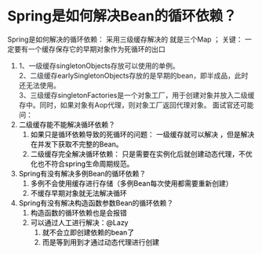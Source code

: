 # Spring是如何解决Bean的循环依赖？
Spring是如何解决的循环依赖： 采用三级缓存解决的 就是三个Map ； 关键： 一定要有一个缓存保存它的早期对象作为死循环的出口
1. <font style="color:rgb(33, 37, 41);">1、一级缓存</font>singletonObjects<font style="color:rgb(33, 37, 41);">存放可以使用的单例。</font>  
<font style="color:rgb(33, 37, 41);">2、二级缓存</font>earlySingletonObjects<font style="color:rgb(33, 37, 41);">存放的是早期的bean，即半成品，此时还无法使用。</font>  
<font style="color:rgb(33, 37, 41);">3、三级缓存</font>singletonFactories<font style="color:rgb(33, 37, 41);">是一个对象工厂，用于创建对象并放入二级缓存中。同时，如果对象有Aop代理，则对象工厂返回代理对象。</font>
面试官还可能问：
1. <font style="color:rgb(0, 0, 0);">二级缓存能不能解决循环依赖？</font>
    1. <font style="color:rgb(0, 0, 0);"> 如果只是循环依赖导致的死循环的问题： 一级缓存就可以解决 ，但是解决在并发下获取不完整的Bean。</font>
    2. <font style="color:rgb(0, 0, 0);">二级缓存完全解决循环依赖：  只是需要在实例化后就创建动态代理，不优化也不符合spring生命周期规范。</font>
2. <font style="color:rgb(0, 0, 0);">Spring有没有解决多例Bean的循环依赖？</font>
    1. <font style="color:rgb(0, 0, 0);">多例不会使用缓存进行存储（多例Bean每次使用都需要重新创建）</font>
    2. <font style="color:rgb(0, 0, 0);">不缓存早期对象就无法解决循环</font>
3. <font style="color:rgb(0, 0, 0);">Spring有没有解决构造函数参数Bean的循环依赖？</font>
    1. <font style="color:rgb(0, 0, 0);">构造函数的循环依赖也是会报错</font>
    2. <font style="color:rgb(0, 0, 0);">可以通过人工进行解决：@Lazy </font>
        1. <font style="color:rgb(0, 0, 0);">就不会立即创建依赖的bean了</font>
        2. <font style="color:rgb(0, 0, 0);">而是等到用到才通过动态代理进行创建</font>
